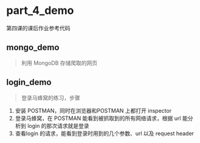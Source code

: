 # part_4_demo
第四课的课后作业参考代码

## mongo_demo
> 利用 MongoDB 存储爬取的网页

## login_demo
> 登录马蜂窝的练习，步骤
1. 安装 POSTMAN，同时在浏览器和POSTMAN 上都打开 inspector 
2. 登录马蜂窝，在 POSTMAN 能看到被抓取到的所有网络请求，根据 url 能分析到 login 的那次请求就是登录
3. 查看login 的请求，能看到登录时用到的几个参数、url 以及 request header
